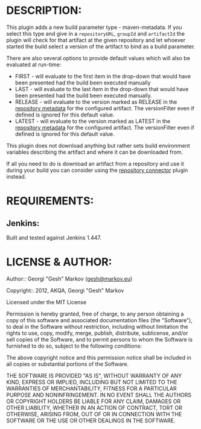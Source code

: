 # DESCRIPTION: #

This plugin adds a new build parameter type - maven-metadata. If you select this type and give in a `repositoryURL`,
`groupId` and `artifactId` the plugin will check for that artifact at the given repository and let whoever started the
build select a version of the artifact to bind as a build parameter.

There are also several options to provide default values which will also be evaluated at run-time:

-	FIRST - will evaluate to the first item in the drop-down that would have been presented had the build been executed manually
-	LAST - will evaluate to the last item in the drop-down that would have been presented had the build been executed manually.
-	RELEASE - will evaluate to the version marked as RELEASE in the [repository metadata][] for the configured artifact.
	The versionFilter even if defined is ignored for this default value.
-	LATEST - will evaluate to the version marked as LATEST in the [repository metadata][] for the configured artifact.
	The versionFilter even if defined is ignored for this default value.

This plugin does not download anything but rather sets build environment variables describing the artifact and
where it can be downloaded from.

If all you need to do is download an artifact from a repository and use it during your build you can consider using the
[repository connector][] plugin instead.

# REQUIREMENTS: #

## Jenkins: ##

Built and tested against Jenkins 1.447.

# LICENSE & AUTHOR: #

Author:: Georgi "Gesh" Markov (<gesh@markov.eu>)

Copyright:: 2012, AKQA, Georgi "Gesh" Markov

Licensed under the MIT License

Permission is hereby granted, free of charge, to any person obtaining a copy
of this software and associated documentation files (the "Software"), to deal
in the Software without restriction, including without limitation the rights
to use, copy, modify, merge, publish, distribute, sublicense, and/or sell
copies of the Software, and to permit persons to whom the Software is
furnished to do so, subject to the following conditions:

The above copyright notice and this permission notice shall be included in
all copies or substantial portions of the Software.

THE SOFTWARE IS PROVIDED "AS IS", WITHOUT WARRANTY OF ANY KIND, EXPRESS OR
IMPLIED, INCLUDING BUT NOT LIMITED TO THE WARRANTIES OF MERCHANTABILITY,
FITNESS FOR A PARTICULAR PURPOSE AND NONINFRINGEMENT. IN NO EVENT SHALL THE
AUTHORS OR COPYRIGHT HOLDERS BE LIABLE FOR ANY CLAIM, DAMAGES OR OTHER
LIABILITY, WHETHER IN AN ACTION OF CONTRACT, TORT OR OTHERWISE, ARISING FROM,
OUT OF OR IN CONNECTION WITH THE SOFTWARE OR THE USE OR OTHER DEALINGS IN
THE SOFTWARE.

[repository metadata]: http://docs.codehaus.org/display/MAVEN/Repository+Metadata
[repository connector]: https://wiki.jenkins-ci.org/display/JENKINS/Repository+Connector+Plugin

